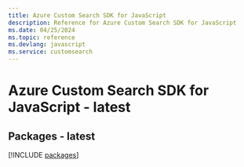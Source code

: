 ```yaml
---
title: Azure Custom Search SDK for JavaScript
description: Reference for Azure Custom Search SDK for JavaScript
ms.date: 04/25/2024
ms.topic: reference
ms.devlang: javascript
ms.service: customsearch
---
```

# Azure Custom Search SDK for JavaScript - latest
## Packages - latest
[!INCLUDE [packages](custom-search-index.md)]